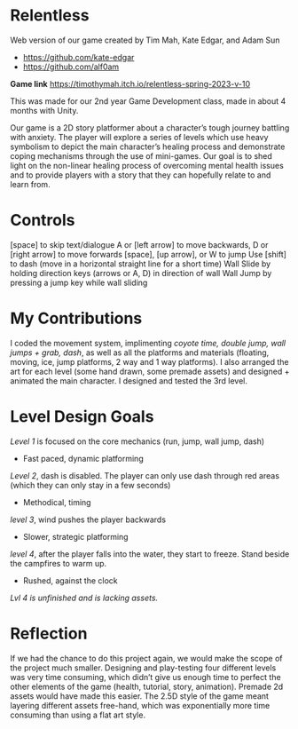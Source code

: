 # Relentless

Web version of our game created by Tim Mah, Kate Edgar, and Adam Sun
- https://github.com/kate-edgar
- https://github.com/alf0am

  
**Game link** https://timothymah.itch.io/relentless-spring-2023-v-10

This was made for our 2nd year Game Development class, made in about 4 months with Unity.

Our game is a 2D story platformer about a character’s tough journey battling with anxiety. The player will explore a series of levels which use heavy symbolism to depict the main character’s healing process and demonstrate coping mechanisms through the use of mini-games. Our goal is to shed light on the non-linear healing process of overcoming mental health issues and to provide players with a story that they can hopefully relate to and learn from. 

# **Controls**
[space] to skip text/dialogue
A or [left arrow] to move backwards, D or [right arrow] to move forwards
[space], [up arrow], or W to jump
Use [shift] to dash (move in a horizontal straight line for a short time)
Wall Slide by holding direction keys (arrows or A, D) in direction of wall
Wall Jump by pressing a jump key while wall sliding

# **My Contributions**
I coded the movement system, implimenting *coyote time, double jump, wall jumps + grab, dash*, as well as all the platforms and materials (floating, moving, ice, jump platforms, 2 way and 1 way platforms). I also arranged the art for each level (some hand drawn, some premade assets) and designed + animated the main character. I designed and tested the 3rd level.

# **Level Design Goals**

_Level 1_ is focused on the core mechanics (run, jump, wall jump, dash)
- Fast paced, dynamic platforming

_Level 2_, dash is disabled. The player can only use dash through red areas (which they can only stay in a few seconds)
- Methodical, timing

_level 3_, wind pushes the player backwards
- Slower, strategic platforming

_level 4_, after the player falls into the water, they start to freeze. Stand beside the campfires to warm up.
- Rushed, against the clock

*Lvl 4 is unfinished and is lacking assets.*


# **Reflection**

If we had the chance to do this project again, we would make the scope of the project much smaller. Designing and play-testing four different levels was very time consuming, which didn’t give us enough time to perfect the other elements of the game (health, tutorial, story, animation). Premade 2d assets would have made this easier. The 2.5D style of the game meant layering different assets free-hand, which was exponentially more time consuming than using a flat art style. 
